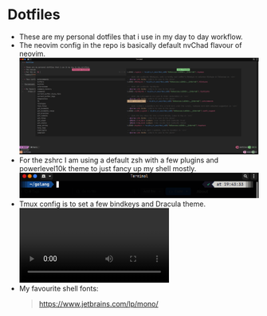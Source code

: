 # Dotfiles

* These are my personal dotfiles that i use in my day to day workflow.
* The neovim config in the repo is basically default nvChad flavour of neovim.
![nvim](nvim/ss100.png)
* For the zshrc I am using a default zsh with a few plugins and powerlevel10k theme to just fancy up my shell mostly.
![zshrc](zsh/ss990.png)
* Tmux config is to set a few bindkeys and Dracula theme.
![recording](https://github.com/depgod/dotfiles/blob/297df6a4d8bdffac563b8147ccc0c283bbb5dbe6/tmux/recording.webm)
* My favourite shell fonts:
    > https://www.jetbrains.com/lp/mono/
